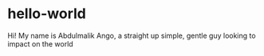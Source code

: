 # hello-world
Hi!
My name is Abdulmalik Ango, a straight up simple, gentle guy looking to impact on the world 
